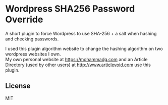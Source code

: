Wordpress SHA256 Password Override
=========================
A short plugin to force Wordpress to use SHA-256 + a salt when hashing and checking passwords.

I used this plugin algorithm website to change the hashing algorithm on two wordpress websites I own.  
My own personal website at https://mohammadg.com and an Article Directory (used by other users) at http://www.articlevoid.com use this plugin.

License
----
MIT
